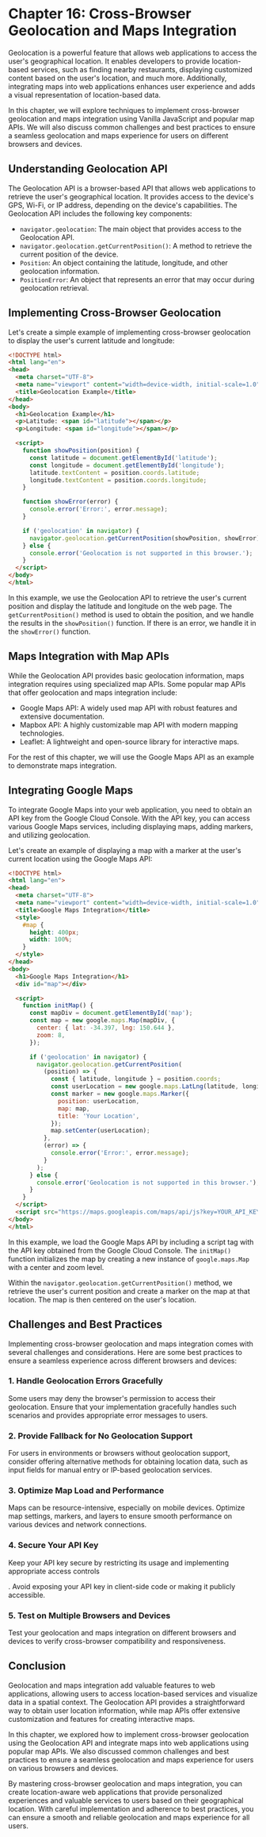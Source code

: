 # Chapter 16: Cross-Browser Geolocation and Maps Integration

Geolocation is a powerful feature that allows web applications to access the user's geographical location. It enables developers to provide location-based services, such as finding nearby restaurants, displaying customized content based on the user's location, and much more. Additionally, integrating maps into web applications enhances user experience and adds a visual representation of location-based data.

In this chapter, we will explore techniques to implement cross-browser geolocation and maps integration using Vanilla JavaScript and popular map APIs. We will also discuss common challenges and best practices to ensure a seamless geolocation and maps experience for users on different browsers and devices.

## Understanding Geolocation API

The Geolocation API is a browser-based API that allows web applications to retrieve the user's geographical location. It provides access to the device's GPS, Wi-Fi, or IP address, depending on the device's capabilities. The Geolocation API includes the following key components:

- `navigator.geolocation`: The main object that provides access to the Geolocation API.
- `navigator.geolocation.getCurrentPosition()`: A method to retrieve the current position of the device.
- `Position`: An object containing the latitude, longitude, and other geolocation information.
- `PositionError`: An object that represents an error that may occur during geolocation retrieval.

## Implementing Cross-Browser Geolocation

Let's create a simple example of implementing cross-browser geolocation to display the user's current latitude and longitude:

```html
<!DOCTYPE html>
<html lang="en">
<head>
  <meta charset="UTF-8">
  <meta name="viewport" content="width=device-width, initial-scale=1.0">
  <title>Geolocation Example</title>
</head>
<body>
  <h1>Geolocation Example</h1>
  <p>Latitude: <span id="latitude"></span></p>
  <p>Longitude: <span id="longitude"></span></p>

  <script>
    function showPosition(position) {
      const latitude = document.getElementById('latitude');
      const longitude = document.getElementById('longitude');
      latitude.textContent = position.coords.latitude;
      longitude.textContent = position.coords.longitude;
    }

    function showError(error) {
      console.error('Error:', error.message);
    }

    if ('geolocation' in navigator) {
      navigator.geolocation.getCurrentPosition(showPosition, showError);
    } else {
      console.error('Geolocation is not supported in this browser.');
    }
  </script>
</body>
</html>
```

In this example, we use the Geolocation API to retrieve the user's current position and display the latitude and longitude on the web page. The `getCurrentPosition()` method is used to obtain the position, and we handle the results in the `showPosition()` function. If there is an error, we handle it in the `showError()` function.

## Maps Integration with Map APIs

While the Geolocation API provides basic geolocation information, maps integration requires using specialized map APIs. Some popular map APIs that offer geolocation and maps integration include:

- Google Maps API: A widely used map API with robust features and extensive documentation.
- Mapbox API: A highly customizable map API with modern mapping technologies.
- Leaflet: A lightweight and open-source library for interactive maps.

For the rest of this chapter, we will use the Google Maps API as an example to demonstrate maps integration.

## Integrating Google Maps

To integrate Google Maps into your web application, you need to obtain an API key from the Google Cloud Console. With the API key, you can access various Google Maps services, including displaying maps, adding markers, and utilizing geolocation.

Let's create an example of displaying a map with a marker at the user's current location using the Google Maps API:

```html
<!DOCTYPE html>
<html lang="en">
<head>
  <meta charset="UTF-8">
  <meta name="viewport" content="width=device-width, initial-scale=1.0">
  <title>Google Maps Integration</title>
  <style>
    #map {
      height: 400px;
      width: 100%;
    }
  </style>
</head>
<body>
  <h1>Google Maps Integration</h1>
  <div id="map"></div>

  <script>
    function initMap() {
      const mapDiv = document.getElementById('map');
      const map = new google.maps.Map(mapDiv, {
        center: { lat: -34.397, lng: 150.644 },
        zoom: 8,
      });

      if ('geolocation' in navigator) {
        navigator.geolocation.getCurrentPosition(
          (position) => {
            const { latitude, longitude } = position.coords;
            const userLocation = new google.maps.LatLng(latitude, longitude);
            const marker = new google.maps.Marker({
              position: userLocation,
              map: map,
              title: 'Your Location',
            });
            map.setCenter(userLocation);
          },
          (error) => {
            console.error('Error:', error.message);
          }
        );
      } else {
        console.error('Geolocation is not supported in this browser.');
      }
    }
  </script>
  <script src="https://maps.googleapis.com/maps/api/js?key=YOUR_API_KEY&callback=initMap" async defer></script>
</body>
</html>
```

In this example, we load the Google Maps API by including a script tag with the API key obtained from the Google Cloud Console. The `initMap()` function initializes the map by creating a new instance of `google.maps.Map` with a center and zoom level.

Within the `navigator.geolocation.getCurrentPosition()` method, we retrieve the user's current position and create a marker on the map at that location. The map is then centered on the user's location.

## Challenges and Best Practices

Implementing cross-browser geolocation and maps integration comes with several challenges and considerations. Here are some best practices to ensure a seamless experience across different browsers and devices:

### 1. Handle Geolocation Errors Gracefully

Some users may deny the browser's permission to access their geolocation. Ensure that your implementation gracefully handles such scenarios and provides appropriate error messages to users.

### 2. Provide Fallback for No Geolocation Support

For users in environments or browsers without geolocation support, consider offering alternative methods for obtaining location data, such as input fields for manual entry or IP-based geolocation services.

### 3. Optimize Map Load and Performance

Maps can be resource-intensive, especially on mobile devices. Optimize map settings, markers, and layers to ensure smooth performance on various devices and network connections.

### 4. Secure Your API Key

Keep your API key secure by restricting its usage and implementing appropriate access controls

. Avoid exposing your API key in client-side code or making it publicly accessible.

### 5. Test on Multiple Browsers and Devices

Test your geolocation and maps integration on different browsers and devices to verify cross-browser compatibility and responsiveness.

## Conclusion

Geolocation and maps integration add valuable features to web applications, allowing users to access location-based services and visualize data in a spatial context. The Geolocation API provides a straightforward way to obtain user location information, while map APIs offer extensive customization and features for creating interactive maps.

In this chapter, we explored how to implement cross-browser geolocation using the Geolocation API and integrate maps into web applications using popular map APIs. We also discussed common challenges and best practices to ensure a seamless geolocation and maps experience for users on various browsers and devices.

By mastering cross-browser geolocation and maps integration, you can create location-aware web applications that provide personalized experiences and valuable services to users based on their geographical location. With careful implementation and adherence to best practices, you can ensure a smooth and reliable geolocation and maps experience for all users.